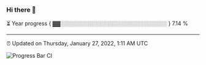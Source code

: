 ### Hi there 👋

⏳ Year progress { ▓▓░░░░░░░░░░░░░░░░░░░░░░░░░░░░ } 7.14 %

---

⏰ Updated on Thursday, January 27, 2022, 1:11 AM UTC

![Progress Bar CI](https://github.com/arthurbuhl/arthurbuhl/workflows/Progress%20Bar%20CI/badge.svg)
